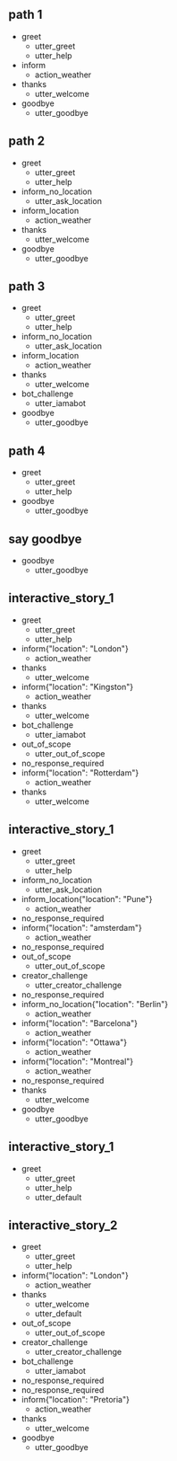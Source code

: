 ## path 1
* greet
  - utter_greet
  - utter_help
* inform
  - action_weather
* thanks
  - utter_welcome
* goodbye
  - utter_goodbye

## path 2
* greet
  - utter_greet
  - utter_help
* inform_no_location
  - utter_ask_location
* inform_location
  - action_weather
* thanks
  - utter_welcome
* goodbye
  - utter_goodbye

## path 3
* greet
  - utter_greet
  - utter_help
* inform_no_location
  - utter_ask_location
* inform_location
  - action_weather
* thanks
  - utter_welcome
* bot_challenge
  - utter_iamabot
* goodbye
  - utter_goodbye

## path 4
* greet
  - utter_greet
  - utter_help
* goodbye
  - utter_goodbye

## say goodbye
* goodbye
  - utter_goodbye

## interactive_story_1
* greet
    - utter_greet
    - utter_help
* inform{"location": "London"}
    - action_weather
* thanks
    - utter_welcome
* inform{"location": "Kingston"}
    - action_weather
* thanks
    - utter_welcome
* bot_challenge
    - utter_iamabot
* out_of_scope
    - utter_out_of_scope
* no_response_required
* inform{"location": "Rotterdam"}
    - action_weather
* thanks
    - utter_welcome

## interactive_story_1
* greet
    - utter_greet
    - utter_help
* inform_no_location
    - utter_ask_location
* inform_location{"location": "Pune"}
    - action_weather
* no_response_required
* inform{"location": "amsterdam"}
    - action_weather
* no_response_required
* out_of_scope
    - utter_out_of_scope
* creator_challenge
    - utter_creator_challenge
* no_response_required
* inform_no_location{"location": "Berlin"}
    - action_weather
* inform{"location": "Barcelona"}
    - action_weather
* inform{"location": "Ottawa"}
    - action_weather
* inform{"location": "Montreal"}
    - action_weather
* no_response_required
* thanks
    - utter_welcome
* goodbye
    - utter_goodbye

## interactive_story_1
* greet
    - utter_greet
    - utter_help
    - utter_default

## interactive_story_2
* greet
    - utter_greet
    - utter_help
* inform{"location": "London"}
    - action_weather
* thanks
    - utter_welcome
    - utter_default
* out_of_scope
    - utter_out_of_scope
* creator_challenge
    - utter_creator_challenge
* bot_challenge
    - utter_iamabot
* no_response_required
* no_response_required
* inform{"location": "Pretoria"}
    - action_weather
* thanks
    - utter_welcome
* goodbye
    - utter_goodbye
